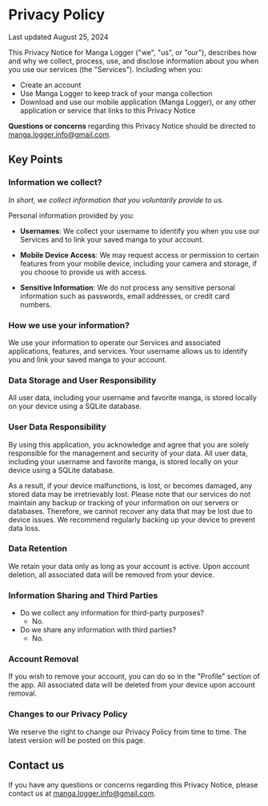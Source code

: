 # Privacy Policy

Last updated August 25, 2024

This Privacy Notice for Manga Logger ("we", "us", or "our"), describes how and why we collect, process, use, and disclose information about you when you use our services (the "Services"). Including when you:

- Create an account
- Use Manga Logger to keep track of your manga collection
- Download and use our mobile application (Manga Logger), or any other application or service that links to this Privacy Notice

**Questions or concerns** regarding this Privacy Notice should be directed to [manga.logger.info@gmail.com](mailto:manga.logger.info@gmail.com).

## Key Points

### Information we collect?

*In short, we collect information that you voluntarily provide to us.*

Personal information provided by you:

- **Usernames**: We collect your username to identify you when you use our Services and to link your saved manga to your account.

- **Mobile Device Access**: We may request access or permission to certain features from your mobile device, including your camera and storage, if you choose to provide us with access.

- **Sensitive Information**:
We do not process any sensitive personal information such as passwords, email addresses, or credit card numbers.

### How we use your information?

We use your information to operate our Services and associated applications, features, and services. Your username allows us to identify you and link your saved manga to your account.

### Data Storage and User Responsibility

All user data, including your username and favorite manga, is stored locally on your device using a SQLite database.

### User Data Responsibility

By using this application, you acknowledge and agree that you are solely responsible for the management and security of your data. All user data, including your username and favorite manga, is stored locally on your device using a SQLite database.

As a result, if your device malfunctions, is lost, or becomes damaged, any stored data may be irretrievably lost. Please note that our services do not maintain any backup or tracking of your information on our servers or databases. Therefore, we cannot recover any data that may be lost due to device issues. We recommend regularly backing up your device to prevent data loss.

### Data Retention

We retain your data only as long as your account is active. Upon account deletion, all associated data will be removed from your device.

### Information Sharing and Third Parties

- Do we collect any information for third-party purposes?
  - No.
- Do we share any information with third parties?
  - No.

### Account Removal

If you wish to remove your account, you can do so in the "Profile" section of the app. All associated data will be deleted from your device upon account removal.

### Changes to our Privacy Policy

We reserve the right to change our Privacy Policy from time to time. The latest version will be posted on this page.

## Contact us

If you have any questions or concerns regarding this Privacy Notice, please contact us at [manga.logger.info@gmail.com](mailto:manga.logger.info@gmail.com).
